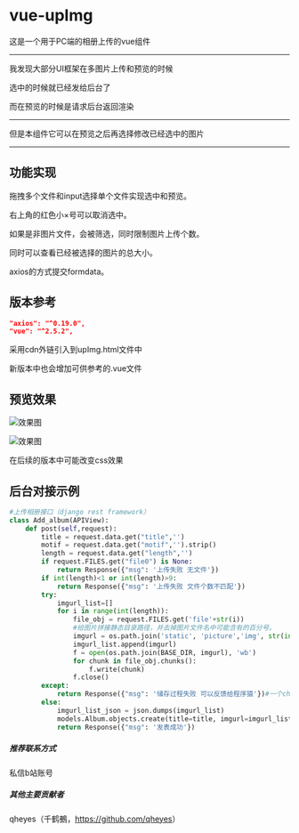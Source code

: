 # vue-upImg
这是一个用于PC端的相册上传的vue组件

---

我发现大部分UI框架在多图片上传和预览的时候

选中的时候就已经发给后台了

而在预览的时候是请求后台返回渲染

---

但是本组件它可以在预览之后再选择修改已经选中的图片

---



## 功能实现

拖拽多个文件和input选择单个文件实现选中和预览。

右上角的红色小×号可以取消选中。

如果是非图片文件，会被筛选，同时限制图片上传个数。

同时可以查看已经被选择的图片的总大小。

axios的方式提交formdata。



## 版本参考

```json
"axios": "^0.19.0",
"vue": "^2.5.2",
```
采用cdn外链引入到upImg.html文件中

新版本中也会增加可供参考的.vue文件



## 预览效果

![效果图](https://raw.githubusercontent.com/nanarino/vue-upImg/master/img/exp.jpg)

![效果图](https://raw.githubusercontent.com/nanarino/vue-upImg/master/img/exp2.jpg)

在后续的版本中可能改变css效果



## 后台对接示例

```python
#上传相册接口（django rest framework）
class Add_album(APIView):
    def post(self,request):
        title = request.data.get("title",'')
        motif = request.data.get("motif",'').strip()
        length = request.data.get("length",'')
        if request.FILES.get("file0") is None:
            return Response({"msg": '上传失败 无文件'})
        if int(length)<1 or int(length)>9:
            return Response({"msg": '上传失败 文件个数不匹配'})
        try:
            imgurl_list=[]
            for i in range(int(length)):
                file_obj = request.FILES.get('file'+str(i))
                #给图片拼接静态目录路径，并去掉图片文件名中可能含有的百分号。
                imgurl = os.path.join('static', 'picture','img', str(int(time.time()+i))+file_obj.name.replace("%",""))
                imgurl_list.append(imgurl)
                f = open(os.path.join(BASE_DIR, imgurl), 'wb')
                for chunk in file_obj.chunks():
                    f.write(chunk)
                f.close()
        except:
            return Response({"msg": '储存过程失败 可以反馈给程序猿'})#一个chunk：2.5M
        else:
            imgurl_list_json = json.dumps(imgurl_list)
            models.Album.objects.create(title=title, imgurl=imgurl_list_json,imglen=length, motif=motif)
            return Response({"msg": '发表成功'})
```



##### 推荐联系方式

 私信b站账号

##### 其他主要贡献者

qheyes（千鹤鵺，<https://github.com/qheyes>）